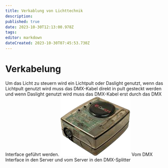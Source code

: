 ```yaml
---
title: Verkablung von Lichttechnik
description: 
published: true
date: 2023-10-30T12:13:00.978Z
tags: 
editor: markdown
dateCreated: 2023-10-30T07:45:53.730Z
---
```


# Verkabelung
Um das Licht zu steuern wird ein Lichtpult oder Daslight genutzt, wenn das Lichtpult genutzt wird muss das DMX-Kabel direkt in pult gesteckt werden und wenn Daslight genutzt wird muss das DMX-Kabel erst durch das DMX Interface geführt werden.
 ![png-bild.png](/png-bild.png)
 Vom DMX Interface in den Server und vom Server in den DMX-Splitter